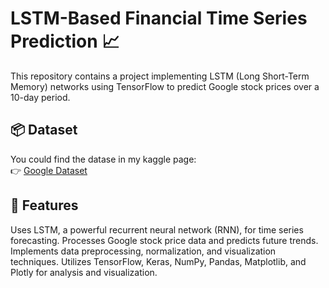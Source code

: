 # LSTM-Based Financial Time Series Prediction 📈 

This repository contains a project implementing LSTM (Long Short-Term Memory) networks using TensorFlow to predict Google stock prices over a 10-day period.

## 📦 Dataset
You could find the datase in my kaggle page:  
👉 [Google Dataset](https://www.kaggle.com/datasets/mbsoroush/google-dataset)

## 📌 Features
Uses LSTM, a powerful recurrent neural network (RNN), for time series forecasting.
Processes Google stock price data and predicts future trends.
Implements data preprocessing, normalization, and visualization techniques.
Utilizes TensorFlow, Keras, NumPy, Pandas, Matplotlib, and Plotly for analysis and visualization.


